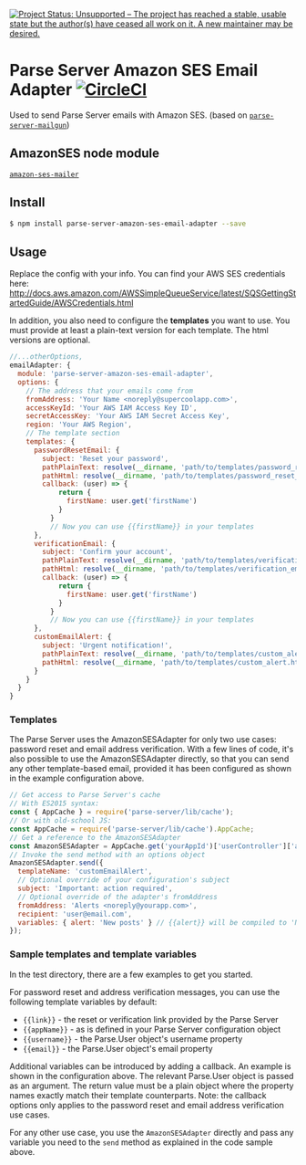[![Project Status: Unsupported – The project has reached a stable, usable state but the author(s) have ceased all work on it. A new maintainer may be desired.](https://www.repostatus.org/badges/latest/unsupported.svg)](https://www.repostatus.org/#unsupported)

# Parse Server Amazon SES Email Adapter [![CircleCI](https://circleci.com/gh/ecohealthalliance/parse-server-amazon-ses-email-adapter.svg?style=svg)](https://circleci.com/gh/ecohealthalliance/parse-server-amazon-ses-email-adapter)
Used to send Parse Server emails with Amazon SES.
(based on [`parse-server-mailgun`](https://github.com/sebsylvester/parse-server-mailgun))

## AmazonSES node module
[`amazon-ses-mailer`](https://github.com/antoinerousseau/node-amazon-ses)


## Install
```sh
$ npm install parse-server-amazon-ses-email-adapter --save
```

## Usage
Replace the config with your info.  You can find your AWS SES credentials here: http://docs.aws.amazon.com/AWSSimpleQueueService/latest/SQSGettingStartedGuide/AWSCredentials.html

In addition, you also need to configure the **templates** you want to use.
You must provide at least a plain-text version for each template. The html versions are optional.

```js
//...otherOptions,
emailAdapter: {
  module: 'parse-server-amazon-ses-email-adapter',
  options: {
    // The address that your emails come from
    fromAddress: 'Your Name <noreply@supercoolapp.com>',
    accessKeyId: 'Your AWS IAM Access Key ID',
    secretAccessKey: 'Your AWS IAM Secret Access Key',
    region: 'Your AWS Region',
    // The template section
    templates: {
      passwordResetEmail: {
        subject: 'Reset your password',
        pathPlainText: resolve(__dirname, 'path/to/templates/password_reset_email.txt'),
        pathHtml: resolve(__dirname, 'path/to/templates/password_reset_email.html'),
        callback: (user) => {
            return {
              firstName: user.get('firstName')
            }
          }
          // Now you can use {{firstName}} in your templates
      },
      verificationEmail: {
        subject: 'Confirm your account',
        pathPlainText: resolve(__dirname, 'path/to/templates/verification_email.txt'),
        pathHtml: resolve(__dirname, 'path/to/templates/verification_email.html'),
        callback: (user) => {
            return {
              firstName: user.get('firstName')
            }
          }
          // Now you can use {{firstName}} in your templates
      },
      customEmailAlert: {
        subject: 'Urgent notification!',
        pathPlainText: resolve(__dirname, 'path/to/templates/custom_alert.txt'),
        pathHtml: resolve(__dirname, 'path/to/templates/custom_alert.html'),
      }
    }
  }
}
```


### Templates
The Parse Server uses the AmazonSESAdapter for only two use cases: password reset and email address verification.
With a few lines of code, it's also possible to use the AmazonSESAdapter directly, so that you can send any other template-based email, provided it has been configured as shown in the example configuration above.

```js
// Get access to Parse Server's cache
// With ES2015 syntax:
const { AppCache } = require('parse-server/lib/cache');
// Or with old-school JS:
const AppCache = require('parse-server/lib/cache').AppCache;
// Get a reference to the AmazonSESAdapter
const AmazonSESAdapter = AppCache.get('yourAppId')['userController']['adapter'];
// Invoke the send method with an options object
AmazonSESAdapter.send({
  templateName: 'customEmailAlert',
  // Optional override of your configuration's subject
  subject: 'Important: action required',
  // Optional override of the adapter's fromAddress
  fromAddress: 'Alerts <noreply@yourapp.com>',
  recipient: 'user@email.com',
  variables: { alert: 'New posts' } // {{alert}} will be compiled to 'New posts'
});
```


### Sample templates and template variables
In the test directory, there are a few examples to get you started.

For password reset and address verification messages, you can use the following template variables by default:
* `{{link}}` - the reset or verification link provided by the Parse Server
* `{{appName}}` - as is defined in your Parse Server configuration object
* `{{username}}` - the Parse.User object's username property
* `{{email}}` - the Parse.User object's email property

Additional variables can be introduced by adding a callback.
An example is shown in the configuration above. The relevant Parse.User object is passed as an argument. The return value must be a plain object where the property names exactly match their template counterparts.
Note: the callback options only applies to the password reset and email address verification use cases.

For any other use case, you use the ```AmazonSESAdapter``` directly and pass any variable you need to the ```send``` method as explained in the code sample above.
